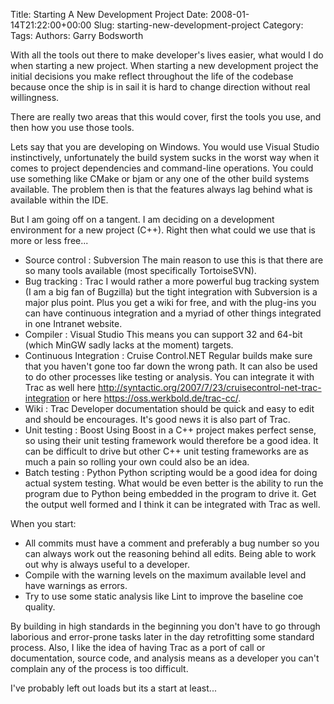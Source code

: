 Title: Starting A New Development Project
Date: 2008-01-14T21:22:00+00:00
Slug: starting-new-development-project
Category: 
Tags: 
Authors: Garry Bodsworth

With all the tools out there to make developer's lives easier, what would I do when starting a new project.  When starting a new development project the initial decisions you make reflect throughout the life of the codebase because once the ship is in sail it is hard to change direction without real willingness.

There are really two areas that this would cover, first the tools you use, and then how you use those tools.

Lets say that you are developing on Windows.  You would use Visual Studio instinctively, unfortunately the build system sucks in the worst way when it comes to project dependencies and command-line operations. You could use something like CMake or bjam or any one of the other build systems available.  The problem then is that the features always lag behind what is available within the IDE.

But I am going off on a tangent.  I am deciding on a development environment for a new project (C++).  Right then what could we use that is more or less free...
* Source control : Subversion
    The main reason to use this is that there are so many tools available (most specifically TortoiseSVN).
* Bug tracking : Trac
    I would rather a more powerful bug tracking system (I am a big fan of Bugzilla) but the tight integration with Subversion is a major plus point.  Plus you get a wiki for free, and with the plug-ins you can have continuous integration and a myriad of other things integrated in one Intranet website.
* Compiler : Visual Studio
    This means you can support 32 and 64-bit (which MinGW sadly lacks at the moment) targets.
* Continuous Integration : Cruise Control.NET
    Regular builds make sure that you haven't gone too far down the wrong path.  It can also be used to do other processes like testing or analysis.  You can integrate it with Trac as well here http://syntactic.org/2007/7/23/cruisecontrol-net-trac-integration or here https://oss.werkbold.de/trac-cc/.
* Wiki : Trac
    Developer documentation should be quick and easy to edit and should be encourages.  It's good news it is also part of Trac.
* Unit testing : Boost
    Using Boost in a C++ project makes perfect sense, so using their unit testing framework would therefore be a good idea.  It can be difficult to drive but other C++ unit testing frameworks are as much a pain so rolling your own could also be an idea.
* Batch testing : Python
    Python scripting would be a good idea for doing actual system testing.  What would be even better is the ability to run the program due to Python being embedded in the program to drive it.  Get the output well formed and I think it can be integrated with Trac as well.

When you start:
* All commits must have a comment and preferably a bug number so you can always work out the reasoning behind all edits.  Being able to work out why is always useful to a developer.
* Compile with the warning levels on the maximum available level and have warnings as errors.
* Try to use some static analysis like Lint to improve the baseline coe quality.

By building in high standards in the beginning you don't have to go through laborious and error-prone tasks later in the day retrofitting some standard process.  Also, I like the idea of having Trac as a port of call or documentation, source code, and analysis means as a developer you can't complain any of the process is too difficult.

I've probably left out loads but its a start at least...
